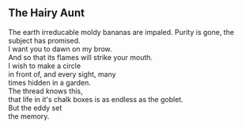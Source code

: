 The Hairy Aunt
--------------
The earth irreducable moldy bananas are impaled. Purity is gone, the subject has promised.  
I want you to dawn on my brow.  
And so that its flames will strike your mouth.  
I wish to make a circle  
in front of, and every sight, many  
times hidden in a garden.  
The thread knows this,  
that life in it's chalk boxes is as endless as the goblet.  
But the eddy set  
the memory.  
